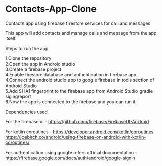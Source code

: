 # Contacts-App-Clone
Contacts app using firebase firestore services for call and messages

This app will add contacts and manage calls and message from the app itself.

Steps to run the app 

1.Clone the repository <br/>
2.Open the app in Android studio <br/>
3.Create a firebase project <br/>
4.Enable firestore database and authentication in firebase app <br/>
4.Connect the android studio app to google firebase in tools section of Android Studio <br/>
5.Add SHA1 fingerprint to the firebase app from Android Studio gradle sigingreport <br/>
6.Now the app is connected to the firebase and you can run it.  <br/>


Dependencies used <br/>

For the firebase ui - https://github.com/firebase/FirebaseUI-Android  <br/>

For kotlin coroutines - https://developer.android.com/kotlin/coroutines <br/>
                        https://joebirch.co/android/using-firebase-on-android-with-kotlin-coroutines/  <br/>
                        
                        
For authentication using google refers official documentation - https://firebase.google.com/docs/auth/android/google-signin <br/>


